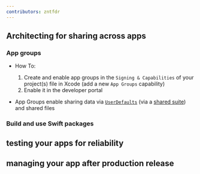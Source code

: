 ```yaml
---
contributors: zntfdr
---
```


## Architecting for sharing across apps
### App groups

- How To:
  1. Create and enable app groups in the `Signing & Capabilities` of your project(s) file in Xcode (add a new `App Groups` capability)
  2. Enable it in the developer portal

- App Groups enable sharing data via [`UserDefaults`][usDoc] (via a [shared suite][suiteDoc]) and shared files
  
### Build and use Swift packages

## testing your apps for reliability
## managing your app after production release

[usDoc]: https://developer.apple.com/documentation/foundation/userdefaults
[suiteDoc]: https://developer.apple.com/documentation/foundation/userdefaults/1409957-init
